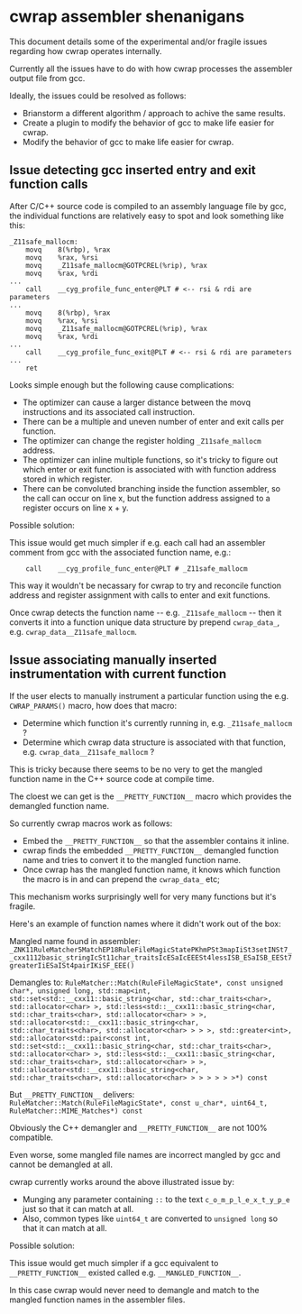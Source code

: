 cwrap assembler shenanigans
=========================

This document details some of the experimental and/or fragile issues regarding how cwrap operates internally.

Currently all the issues have to do with how cwrap processes the assembler output file from gcc.

Ideally, the issues could be resolved as follows:
- Brianstorm a different algorithm / approach to achive the same results.
- Create a plugin to modify the behavior of gcc to make life easier for cwrap.
- Modify the behavior of gcc to make life easier for cwrap.

Issue detecting gcc inserted entry and exit function calls
-----------

After C/C++ source code is compiled to an assembly language file by gcc, the individual functions are relatively easy to spot and look something like this:

```
_Z11safe_mallocm:
    movq    8(%rbp), %rax
    movq    %rax, %rsi
    movq    _Z11safe_mallocm@GOTPCREL(%rip), %rax
    movq    %rax, %rdi
...
    call    __cyg_profile_func_enter@PLT # <-- rsi & rdi are parameters
...
    movq    8(%rbp), %rax
    movq    %rax, %rsi
    movq    _Z11safe_mallocm@GOTPCREL(%rip), %rax
    movq    %rax, %rdi
...
    call    __cyg_profile_func_exit@PLT # <-- rsi & rdi are parameters
...
    ret
```

Looks simple enough but the following cause complications:
- The optimizer can cause a larger distance between the movq instructions and its associated call instruction.
- There can be a multiple and uneven number of enter and exit calls per function.
- The optimizer can change the register holding `_Z11safe_mallocm` address.
- The optimizer can inline multiple functions, so it's tricky to figure out which enter or exit function is associated with with function address stored in which register.
- There can be convoluted branching inside the function assembler, so the call can occur on line x, but the function address assigned to a register occurs on line x + y.

Possible solution:

This issue would get much simpler if e.g. each call had an assembler comment from gcc with the associated function name, e.g.:

```
    call    __cyg_profile_func_enter@PLT # _Z11safe_mallocm
```

This way it wouldn't be necassary for cwrap to try and reconcile function address and register assignment with calls to enter and exit functions.

Once cwrap detects the function name -- e.g. `_Z11safe_mallocm` -- then it converts it into a function unique data structure by prepend `cwrap_data_`, e.g. `cwrap_data__Z11safe_mallocm`.

Issue associating manually inserted instrumentation with current function
-----------

If the user elects to manually instrument a particular function using the e.g. `CWRAP_PARAMS()` macro, how does that macro:
- Determine which function it's currently running in, e.g. `_Z11safe_mallocm` ?
- Determine which cwrap data structure is associated with that function, e.g. `cwrap_data__Z11safe_mallocm` ?

This is tricky because there seems to be no very to get the mangled function name in the C++ source code at compile time.

The cloest we can get is the `__PRETTY_FUNCTION__` macro which provides the demangled function name.

So currently cwrap macros work as follows:
- Embed the `__PRETTY_FUNCTION__` so that the assembler contains it inline.
- cwrap finds the embedded `__PRETTY_FUNCTION__` demangled function name and tries to convert it to the mangled function name.
- Once cwrap has the mangled function name, it knows which function the macro is in and can prepend the `cwrap_data_` etc;

This mechanism works surprisingly well for very many functions but it's fragile.

Here's an example of function names where it didn't work out of the box:

Mangled name found in assembler: `_ZNK11RuleMatcher5MatchEP18RuleFileMagicStatePKhmPSt3mapIiSt3setINSt7__cxx1112basic_stringIcSt11char_traitsIcESaIcEEESt4lessISB_ESaISB_EESt7greaterIiESaISt4pairIKiSF_EEE()`

Demangles to: `RuleMatcher::Match(RuleFileMagicState*, const unsigned char*, unsigned long, std::map<int, std::set<std::__cxx11::basic_string<char, std::char_traits<char>, std::allocator<char> >, std::less<std::__cxx11::basic_string<char, std::char_traits<char>, std::allocator<char> > >, std::allocator<std::__cxx11::basic_string<char, std::char_traits<char>, std::allocator<char> > > >, std::greater<int>, std::allocator<std::pair<const int, std::set<std::__cxx11::basic_string<char, std::char_traits<char>, std::allocator<char> >, std::less<std::__cxx11::basic_string<char, std::char_traits<char>, std::allocator<char> > >, std::allocator<std::__cxx11::basic_string<char, std::char_traits<char>, std::allocator<char> > > > > > >*) const`

But `__PRETTY_FUNCTION__` delivers: `RuleMatcher::Match(RuleFileMagicState*, const u_char*, uint64_t, RuleMatcher::MIME_Matches*) const`

Obviously the C++ demangler and `__PRETTY_FUNCTION__` are not 100% compatible.

Even worse, some mangled file names are incorrect mangled by gcc and cannot be demangled at all.

cwrap currently works around the above illustrated issue by:
- Munging any parameter containing `::` to the text `c_o_m_p_l_e_x_t_y_p_e` just so that it can match at all.
- Also, common types like `uint64_t` are converted to `unsigned long` so that it can match at all.

Possible solution:

This issue would get much simpler if a gcc equivalent to `__PRETTY_FUNCTION__` existed called e.g. `__MANGLED_FUNCTION__`.

In this case cwrap would never need to demangle and match to the mangled function names in the assembler files.
